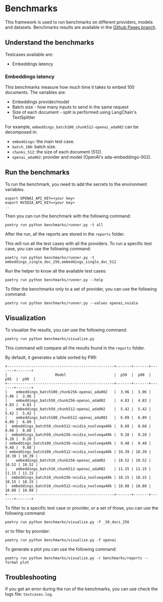 # Benchmarks

This framework is used to run benchmarks on different providers, models and datasets.
Benchmarks results are available in the [Github Pages branch](https://github.com/datastax/ragstack-ai/blob/gh-pages/reports/benchmarks/).

## Understand the benchmarks

Testcases available are: 
- Embeddings latency

### Embeddings latency
This benchmarks measure how much time it takes to embed 100 documents. The variables are:
* Embeddings provider/model
* Batch size - how many inputs to send in the same request
* Size of each document - split is performed using LangChain's TextSplitter

For example, `embeddings_batch100_chunk512-openai_ada002` can be decomposed in:
* `embeddings`: the main test case.
* `batch_100`: batch size.
* `chunks_512`: the size of each document (512).
* `openai_ada002`: provider and model (OpenAI's ada-embeddings-002).

## Run the benchmarks
To run the benchmark, you need to add the secrets to the environment variables.
```
export OPENAI_API_KEY=<your key>
export NVIDIA_API_KEY=<your key>
..
```

Then you can run the benchmark with the following command:
```
poetry run python benchmarks/runner.py -t all
```

After the run, all the reports are stored in the `reports` folder.


This will run all the test cases with all the providers.
To run a specific test case, you can use the following command:
```
poetry run python benchmarks/runner.py -t embeddings_single_doc_256,embeddings_single_doc_512
```
Run the helper to know all the available test cases:
```
poetry run python benchmarks/runner.py --help
```

To filter the benchmarks only to a set of provider, you can use the following command:
```
poetry run python benchmarks/runner.py --values openai,nvidia
```

## Visualization
To visualize the results, you can use the following command:
```
poetry run python benchmarks/visualize.py
```

This command will compare all the results found in the `reports` folder.

By default, it generates a table sorted by P99:
```
+-------------------------------------------------+-------+-------+-------+-------+
|                      Model                      |  p50  |  p90  |  p95  |  p99  |
+-------------------------------------------------+-------+-------+-------+-------+
|    embeddings_batch100_chunk256-openai_ada002   |  3.96 |  3.96 |  3.96 |  3.96 |
|    embeddings_batch50_chunk256-openai_ada002    |  4.83 |  4.83 |  4.83 |  4.83 |
|    embeddings_batch50_chunk512-openai_ada002    |  5.42 |  5.42 |  5.42 |  5.42 |
|    embeddings_batch100_chunk512-openai_ada002   |  6.89 |  6.89 |  6.89 |  6.89 |
|  embeddings_batch50_chunk512-nvidia_nvolveqa40k |  8.68 |  8.68 |  8.68 |  8.68 |
|  embeddings_batch50_chunk256-nvidia_nvolveqa40k |  9.28 |  9.28 |  9.28 |  9.28 |
| embeddings_batch100_chunk256-nvidia_nvolveqa40k |  9.48 |  9.48 |  9.48 |  9.48 |
| embeddings_batch100_chunk512-nvidia_nvolveqa40k | 10.39 | 10.39 | 10.39 | 10.39 |
|    embeddings_batch10_chunk256-openai_ada002    | 10.52 | 10.52 | 10.52 | 10.52 |
|    embeddings_batch10_chunk512-openai_ada002    | 11.15 | 11.15 | 11.15 | 11.15 |
|  embeddings_batch10_chunk256-nvidia_nvolveqa40k | 18.15 | 18.15 | 18.15 | 18.15 |
|  embeddings_batch10_chunk512-nvidia_nvolveqa40k | 18.88 | 18.88 | 18.88 | 18.88 |
+-------------------------------------------------+-------+-------+-------+-------+
```

To filter to a specific test case or provider, or a set of those, you can use the following command:
```
poetry run python benchmarks/visualize.py -f _50_docs_256
```
or to filter by provider:
```
poetry run python benchmarks/visualize.py -f openai
```


To generate a plot you can use the following command:
```
poetry run python benchmarks/visualize.py -r benchmarks/reports --format plot
```

## Troubleshooting
If you get an error during the run of the benchmarks, you can use check the logs file: `testcases.log`.